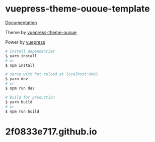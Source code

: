 # vuepress-theme-ououe-template

[Documentation](https://tolking.github.io/vuepress-theme-ououe)

Theme by [vuepress-theme-ououe](https://github.com/tolking/vuepress-theme-ououe)

Power by [vuepress](https://github.com/vuejs/vuepress)


``` bash
# install dependencies
$ yarn install
# or
$ npm install

# serve with hot reload at localhost:8080
$ yarn dev
# or
$ npm run dev

# build for production
$ yarn build
# or
$ npm run build
```
# 2f0833e717.github.io
